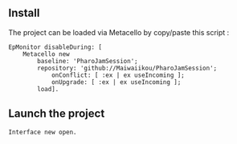 ## Install

The project can be loaded via Metacello by copy/paste this script : 

```smalltalk
EpMonitor disableDuring: [
    Metacello new
        baseline: 'PharoJamSession';
        repository: 'github://Maiwaiikou/PharoJamSession';
            onConflict: [ :ex | ex useIncoming ];
            onUpgrade: [ :ex | ex useIncoming ];
        load].
```

## Launch the project

```smalltalk
Interface new open.
```
